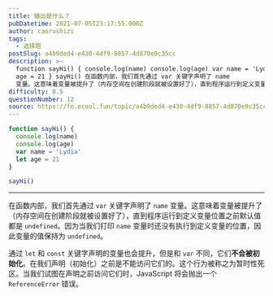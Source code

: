 ```yaml
---
title: 输出是什么？
pubDatetime: 2021-07-05T23:17:55.000Z
author: caorushizi
tags:
  - 选择题
postSlug: a4b9ded4-e430-4df9-8857-4d870e9c35cc
description: >-
  function sayHi() { console.log(name) console.log(age) var name = 'Lydia' let
  age = 21 } sayHi() 在函数内部，我们首先通过 var 关键字声明了 name
  变量。这意味着变量被提升了（内存空间在创建阶段就被设置好了），直到程序运行到定义变量位置之前默认值都是 undefined。因为当我们打印 name 
difficulty: 0.5
questionNumber: 12
source: https://fe.ecool.fun/topic/a4b9ded4-e430-4df9-8857-4d870e9c35cc
---
```


```javascript
function sayHi() {
  console.log(name)
  console.log(age)
  var name = 'Lydia'
  let age = 21
}

sayHi()
```

---

在函数内部，我们首先通过 `var` 关键字声明了 `name` 变量。这意味着变量被提升了（内存空间在创建阶段就被设置好了），直到程序运行到定义变量位置之前默认值都是 `undefined`。因为当我们打印 `name` 变量时还没有执行到定义变量的位置，因此变量的值保持为 `undefined`。

通过 `let` 和 `const` 关键字声明的变量也会提升，但是和 `var` 不同，它们**不会被初始化**。在我们声明（初始化）之前是不能访问它们的。这个行为被称之为暂时性死区。当我们试图在声明之前访问它们时，JavaScript 将会抛出一个 `ReferenceError` 错误。
